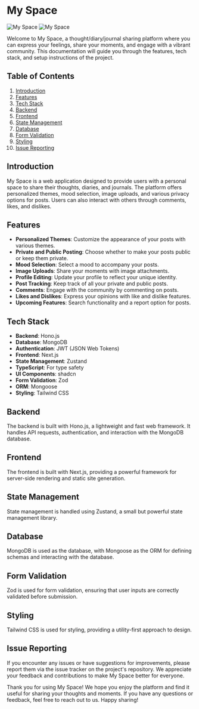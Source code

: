 # My Space

![My Space](https://i.ibb.co/RzXXzzM/myspace.png)   ![My Space](https://i.ibb.co/nBjJZRK/myspace3.png)      


Welcome to My Space, a thought/diary/journal sharing platform where you can express your feelings, share your moments, and engage with a vibrant community. This documentation will guide you through the features, tech stack, and setup instructions of the project.

## Table of Contents
1. [Introduction](#introduction)
2. [Features](#features)
3. [Tech Stack](#tech-stack)
4. [Backend](#backend)
5. [Frontend](#frontend)
6. [State Management](#state-management)
7. [Database](#database)
8. [Form Validation](#form-validation)
9. [Styling](#styling)
10. [Issue Reporting](#issue-reporting)

## Introduction
My Space is a web application designed to provide users with a personal space to share their thoughts, diaries, and journals. The platform offers personalized themes, mood selection, image uploads, and various privacy options for posts. Users can also interact with others through comments, likes, and dislikes.

## Features
- **Personalized Themes**: Customize the appearance of your posts with various themes.
- **Private and Public Posting**: Choose whether to make your posts public or keep them private.
- **Mood Selection**: Select a mood to accompany your posts.
- **Image Uploads**: Share your moments with image attachments.
- **Profile Editing**: Update your profile to reflect your unique identity.
- **Post Tracking**: Keep track of all your private and public posts.
- **Comments**: Engage with the community by commenting on posts.
- **Likes and Dislikes**: Express your opinions with like and dislike features.
- **Upcoming Features**: Search functionality and a report option for posts.

## Tech Stack
- **Backend**: Hono.js
- **Database**: MongoDB
- **Authentication**: JWT (JSON Web Tokens)
- **Frontend**: Next.js
- **State Management**: Zustand
- **TypeScript**: For type safety
- **UI Components**: shadcn
- **Form Validation**: Zod
- **ORM**: Mongoose
- **Styling**: Tailwind CSS

## Backend
The backend is built with Hono.js, a lightweight and fast web framework. It handles API requests, authentication, and interaction with the MongoDB database.

## Frontend
The frontend is built with Next.js, providing a powerful framework for server-side rendering and static site generation.

## State Management
State management is handled using Zustand, a small but powerful state management library.

## Database
MongoDB is used as the database, with Mongoose as the ORM for defining schemas and interacting with the database.

## Form Validation
Zod is used for form validation, ensuring that user inputs are correctly validated before submission.

## Styling
Tailwind CSS is used for styling, providing a utility-first approach to design.

## Issue Reporting
If you encounter any issues or have suggestions for improvements, please report them via the issue tracker on the project's repository. We appreciate your feedback and contributions to make My Space better for everyone.

Thank you for using My Space! We hope you enjoy the platform and find it useful for sharing your thoughts and moments. If you have any questions or feedback, feel free to reach out to us. Happy sharing!
